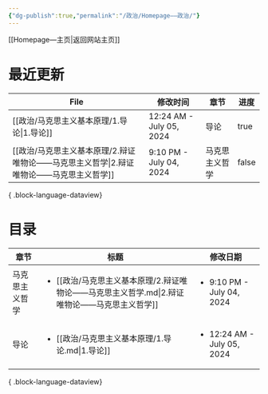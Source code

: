 ```yaml
---
{"dg-publish":true,"permalink":"/政治/Homepage——政治/"}
---
```


[[Homepage—主页\|返回网站主页]]
# 最近更新
| File                                                   | 修改时间                     | 章节      | 进度    |
| ------------------------------------------------------ | ------------------------ | ------- | ----- |
| [[政治/马克思主义基本原理/1.导论\|1.导论]]                         | 12:24 AM - July 05, 2024 | 导论      | true  |
| [[政治/马克思主义基本原理/2.辩证唯物论——马克思主义哲学\|2.辩证唯物论——马克思主义哲学]] | 9:10 PM - July 04, 2024  | 马克思主义哲学 | false |

{ .block-language-dataview}

# 目录
| 章节      | 标题                                                                        | 修改日期                                       |
| ------- | ------------------------------------------------------------------------- | ------------------------------------------ |
| 马克思主义哲学 | <ul><li>[[政治/马克思主义基本原理/2.辩证唯物论——马克思主义哲学.md\\|2.辩证唯物论——马克思主义哲学]]</li></ul> | <ul><li>9:10 PM - July 04, 2024</li></ul>  |
| 导论      | <ul><li>[[政治/马克思主义基本原理/1.导论.md\\|1.导论]]</li></ul>                         | <ul><li>12:24 AM - July 05, 2024</li></ul> |

{ .block-language-dataview}
